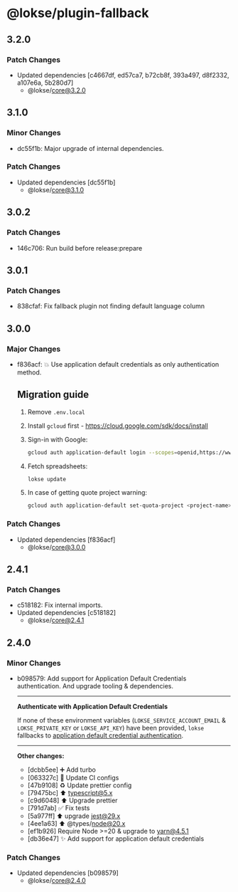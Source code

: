 # @lokse/plugin-fallback

## 3.2.0

### Patch Changes

-   Updated dependencies [c4667df, ed57ca7, b72cb8f, 393a497, d8f2332, a107e6a, 5b280d7]
    -   @lokse/core@3.2.0

## 3.1.0

### Minor Changes

-   dc55f1b: Major upgrade of internal dependencies.

### Patch Changes

-   Updated dependencies [dc55f1b]
    -   @lokse/core@3.1.0

## 3.0.2

### Patch Changes

-   146c706: Run build before release:prepare

## 3.0.1

### Patch Changes

-   838cfaf: Fix fallback plugin not finding default language column

## 3.0.0

### Major Changes

-   f836acf: 💥 Use application default credentials as only authentication method.

    ## Migration guide

    1. Remove `.env.local`
    2. Install `gcloud` first - https://cloud.google.com/sdk/docs/install
    3. Sign-in with Google:

        ```sh
        gcloud auth application-default login --scopes=openid,https://www.googleapis.com/auth/userinfo.email,https://www.googleapis.com/auth/cloud-platform,https://www.googleapis.com/auth/spreadsheets,https://www.googleapis.com/auth/drive.file
        ```

    4. Fetch spreadsheets:

        ```sh
        lokse update
        ```

    5. In case of getting quote project warning:

        ```sh
        gcloud auth application-default set-quota-project <project-name>
        ```

### Patch Changes

-   Updated dependencies [f836acf]
    -   @lokse/core@3.0.0

## 2.4.1

### Patch Changes

-   c518182: Fix internal imports.
-   Updated dependencies [c518182]
    -   @lokse/core@2.4.1

## 2.4.0

### Minor Changes

-   b098579: Add support for Application Default Credentials authentication. And upgrade tooling & dependencies.

    ***

    **Authenticate with Application Default Credentials**

    If none of these environment variables (`LOKSE_SERVICE_ACCOUNT_EMAIL` & `LOKSE_PRIVATE_KEY` or `LOKSE_API_KEY`) have been provided, `lokse` fallbacks to [application default credential authentication](https://cloud.google.com/docs/authentication/provide-credentials-adc).

    ***

    **Other changes:**

    -   [dcbb5ee] ➕ Add turbo
    -   [063327c] 💚 Update CI configs
    -   [47b9108] ♻️ Update prettier config
    -   [79475bc] ⬆️ typescript@5.x
    -   [c9d6048] ⬆️ Upgrade prettier
    -   [791d7ab] ✅ Fix tests
    -   [5a977ff] ⬆️ upgrade jest@29.x
    -   [4ee1a63] ⬆️ @types/node@20.x
    -   [ef1b926] Require Node >=20 & upgrade to yarn@4.5.1
    -   [db36e47] ✨ Add support for application default credentials

### Patch Changes

-   Updated dependencies [b098579]
    -   @lokse/core@2.4.0
